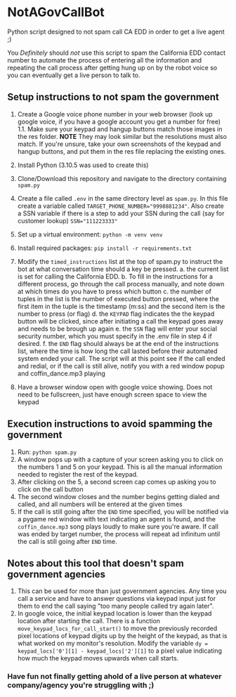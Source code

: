 # NotAGovCallBot
Python script designed to not spam call CA EDD in order to get a live agent ;)

You *Definitely* should *not* use this script to spam the California EDD contact number to automate the process of entering all the information and repeating the call process after getting hung up on by the robot voice so you can eventually get a live person to talk to.

## Setup instructions to not spam the government
1. Create a Google voice phone number in your web browser (look up google voice, if you have a google account you get a number for free)
    1.1. Make sure your keypad and hangup buttons match those images in the res folder. **NOTE** They may look similar but the resolutions must also match. If you're unsure, take your own screenshots of the keypad and hangup buttons, and put them in the res file replacing the existing ones.
2. Install Python (3.10.5 was used to create this)
3. Clone/Download this repository and navigate to the directory  containing `spam.py`
4. Create a file called `.env` in the same directory level as `spam.py`. In this file create a variable called `TARGET_PHONE_NUMBER="9998881234"`. Also create a SSN variable if there is a step to add your SSN during the call (say for customer lookup) `SSN="111223333"`
4. Set up a virtual environment: `python -m venv venv`
5. Install required packages: `pip install -r requirements.txt`
6. Modify the `timed_instructions` list at the top of spam.py to instruct the bot at what conversation time should a key be pressed.
    a. the current list is set for calling the California EDD.
    b. To fill in the instructions for a different process, go through the call process manually, and note down at which times do you have to press which button
    c. the number of tuples in the list is the number of executed button pressed, where the first item in the tuple is the timestamp (m:ss) and the second item is the number to press (or flag)
    d. the `KEYPAD` flag indicates the the keypad button will be clicked, since after initiating a call the keypad goes away and needs to be brough up again
    e. the `SSN` flag will enter your social security number, which you must specify in the .env file in step 4 if desired.
    f. the `END` flag should always be at the end of the instructions list, where the time is how long the call lasted before their automated system ended your call. The script will at this point see if the call ended and redial, or if the call is still alive, notify you with a red window popup and coffin_dance.mp3 playing

7. Have a browser window open with google voice showing. Does not need to be fullscreen, just have enough screen space to view the keypad

## Execution instructions to avoid spamming the government
1. Run: `python spam.py`
2. A window pops up with a capture of your screen asking you to click on the numbers 1 and 5 on your keypad. This is all the manual information needed to register the rest of the keypad.
3. After clicking on the 5, a second screen cap comes up asking you to click on the call button
4. The second window closes and the number begins getting dialed and called, and all numbers will be entered at the given times
5. If the call is still going after the `END` time specified, you will be notified via a pygame red window with text indicating an agent is found, and the `coffin_dance.mp3` song plays loudly to make sure you're aware. If call was ended by target number, the process will repeat ad infinitum until the call is still going after `END` time.

## Notes about this tool that doesn't spam government agencies
1. This can be used for more than just government agencies. Any time you call a service and have to answer questions via keypad input just for them to end the call saying "too many people called try again later".
2. In google voice, the initial keypad location is lower than the keypad location after starting the call. There is a function `move_keypad_locs_for_call_start()` to move the previously recorded pixel locations of keypad digits up by the height of the keypad, as that is what worked on my monitor's resolution. Modify the variable `dy = keypad_locs['0'][1] - keypad_locs['2'][1]` to a pixel value indicating how much the keypad moves upwards when call starts.


### Have fun not finally getting ahold of a live person at whatever company/agency you're struggling with ;)